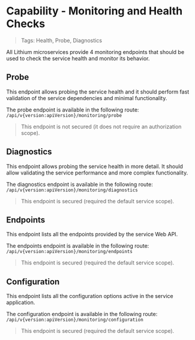 # Capability - Monitoring and Health Checks

> Tags: Health, Probe, Diagnostics

All Lithium microservices provide 4 monitoring endpoints that should be used to check the service health and monitor its behavior.

## Probe

This endpoint allows probing the service health and it should perform fast validation of the service dependencies and minimal functionality.

The probe endpoint is available in the following route: `/api/v{version:apiVersion}/monitoring/probe`

> This endpoint is not secured (it does not require an authorization scope).

## Diagnostics

This endpoint allows probing the service health in more detail. It should allow validating the service performance and more complex functionality.

The diagnostics endpoint is available in the following route: `/api/v{version:apiVersion}/monitoring/diagnostics`

> This endpoint is secured (required the default service scope).

## Endpoints

This endpoint lists all the endpoints provided by the service Web API.

The endpoints endpoint is available in the following route: `/api/v{version:apiVersion}/monitoring/endpoints`

> This endpoint is secured (required the default service scope).

## Configuration

This endpoint lists all the configuration options active in the service application.

The configuration endpoint is available in the following route: `/api/v{version:apiVersion}/monitoring/configuration`

> This endpoint is secured (required the default service scope).